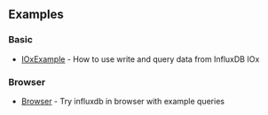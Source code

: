 ## Examples

### Basic

- [IOxExample](https://github.com/InfluxCommunity/influxdb3-js/blob/HEAD/examples/basic/README.md) - How to use write and query data from InfluxDB IOx

### Browser

- [Browser](https://github.com/InfluxCommunity/influxdb3-js/blob/HEAD/examples/browser/README.md) - Try influxdb in browser with example queries

